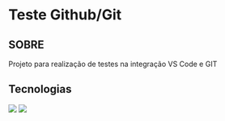 <h1>Teste Github/Git</h1>

<h2> SOBRE </h2>  
<p>Projeto para realização de testes na integração VS Code e GIT</p>

<h2> Tecnologias </h2>  
<div>
  <img src="https://img.shields.io/badge/HTML-239120?style=for-the-badge&logo=html5&logoColor=white">
  <img src="https://img.shields.io/badge/CSS-239120?&style=for-the-badge&logo=css3&logoColor=white">
</div>
